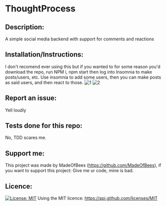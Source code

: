 # ThoughtProcess 

    
## Description: 
 A simple social media backend with support for comments and reactions 

## Installation/Instructions: 
 I don't recomend ever using this but if you wanted to for some reason you'd download the repo, run NPM i, npm start then log into Insomnia to make posts/users, etc. 
 Use insomnia to add some users, then you can make posts as said users, and then react to those. 
![1](https://user-images.githubusercontent.com/9198297/203431816-818aef01-415d-4ed6-b1e6-43f3b7512ebe.jpg)
![2](https://user-images.githubusercontent.com/9198297/203431817-50687688-f1fb-40fb-857b-2ba9a045cc7b.jpg)

    
## Report an issue: 
 Yell loudly 
    
## Tests done for this repo:
 No, TDD scares me. 

    
## Support me: 
 This project was made by MadeOfBees (https://github.com/MadeOfBees), if you want to support this project: Give me ur code, mine is bad.

    
## Licence: 
 [![License: MIT](https://img.shields.io/badge/License-MIT-yellow.svg)](https://opensource.org/licenses/MIT)
 Using the MIT licence: https://api.github.com/licenses/MIT 
